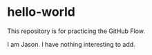 # hello-world
 This repository is for practicing the GitHub Flow.

I am Jason. I have nothing interesting to add.